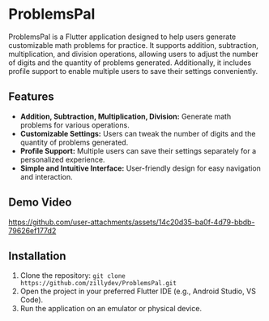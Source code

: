 # ProblemsPal

ProblemsPal is a Flutter application designed to help users generate customizable math problems for practice. It supports addition, subtraction, multiplication, and division operations, allowing users to adjust the number of digits and the quantity of problems generated. Additionally, it includes profile support to enable multiple users to save their settings conveniently.

## Features

- **Addition, Subtraction, Multiplication, Division:** Generate math problems for various operations.
- **Customizable Settings:** Users can tweak the number of digits and the quantity of problems generated.
- **Profile Support:** Multiple users can save their settings separately for a personalized experience.
- **Simple and Intuitive Interface:** User-friendly design for easy navigation and interaction.

## Demo Video

https://github.com/user-attachments/assets/14c20d35-ba0f-4d79-bbdb-79626ef177d2

## Installation

1. Clone the repository: `git clone https://github.com/zillydev/ProblemsPal.git`
2. Open the project in your preferred Flutter IDE (e.g., Android Studio, VS Code).
3. Run the application on an emulator or physical device.
